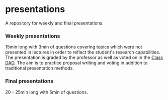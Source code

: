 # presentations

A repository for weekly and final presentations.

### Weekly presentations

15min long with 3min of questions covering topics which were not presented in lectures in order to reflect the student's research capabilities. The presentation is graded by the professor as well as voted on in the [Class DAO](https://demo.snapshot.org/#/dauphine.eth). The aim is to practice proposal writing and voting in addition to traditional presentation methods.

### Final presentations

20 - 25min long with 5min of questions. 

